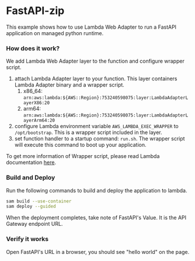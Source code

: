 # FastAPI-zip

This example shows how to use Lambda Web Adapter to run a FastAPI application on managed python runtime. 

### How does it work?

We add Lambda Web Adapter layer to the function and configure wrapper script. 

1. attach Lambda Adapter layer to your function. This layer containers Lambda Adapter binary and a wrapper script. 
    1. x86_64: `arn:aws:lambda:${AWS::Region}:753240598075:layer:LambdaAdapterLayerX86:20`
    2. arm64: `arn:aws:lambda:${AWS::Region}:753240598075:layer:LambdaAdapterLayerArm64:20`
2. configure Lambda environment variable `AWS_LAMBDA_EXEC_WRAPPER` to `/opt/bootstrap`. This is a wrapper script included in the layer.
3. set function handler to a startup command: `run.sh`. The wrapper script will execute this command to boot up your application. 

To get more information of Wrapper script, please read Lambda documentation [here](https://docs.aws.amazon.com/lambda/latest/dg/runtimes-modify.html#runtime-wrapper). 

### Build and Deploy

Run the following commands to build and deploy the application to lambda. 

```bash
sam build --use-container
sam deploy --guided
```
When the deployment completes, take note of FastAPI's Value. It is the API Gateway endpoint URL. 

### Verify it works

Open FastAPI's URL in a browser, you should see "hello world" on the page. 

